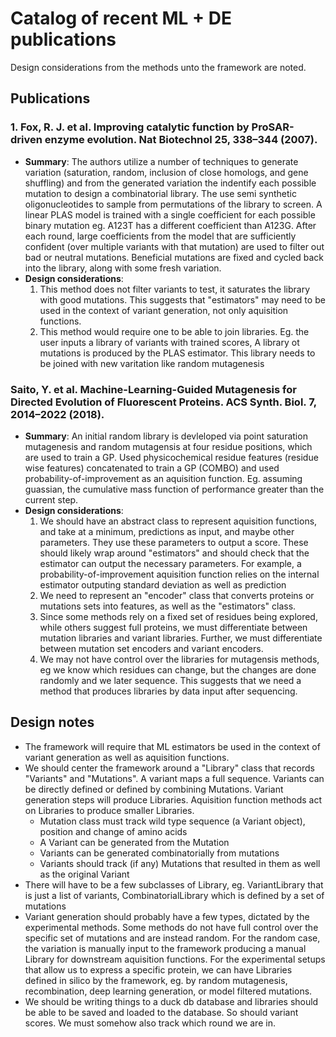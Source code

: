 # Catalog of recent ML + DE publications

Design considerations from the methods unto the framework are noted.

## Publications
### 1. Fox, R. J. et al. Improving catalytic function by ProSAR-driven enzyme evolution. Nat Biotechnol 25, 338–344 (2007).

- __Summary__: The authors utilize a number of techniques to generate variation (saturation, random, inclusion of close homologs, and gene shuffling) and from the generated variation the indentify each possible mutation to design a combinatorial library. The use semi synthetic oligonucleotides to sample from permutations of the library to screen. A linear PLAS model is trained with a single coefficient for each possible binary mutation eg. A123T has a different coefficient than A123G. After each round, large coefficients from the model that are sufficiently confident (over multiple variants with that mutation) are used to filter out bad or neutral mutations. Beneficial mutations are fixed and cycled back into the library, along with some fresh variation.
- __Design considerations__: 
    1. This method does not filter variants to test, it saturates the library with good mutations. This suggests that "estimators" may need to be used in the context of variant generation, not only aquisition functions. 
    2. This method would require one to be able to join libraries. Eg. the user inputs a library of variants with trained scores, A library ot mutations is produced by the PLAS estimator. This library needs to be joined with new varitation like random mutagenesis


### Saito, Y. et al. Machine-Learning-Guided Mutagenesis for Directed Evolution of Fluorescent Proteins. ACS Synth. Biol. 7, 2014–2022 (2018).
- __Summary__: An initial random library is devleloped via point saturation mutagenesis and random mutagensis at four residue positions, which are used to train a GP. Used physicochemical residue features (residue wise features) concatenated to train a GP (COMBO) and used probability-of-improvement as an aquisition function. Eg. assuming guassian, the cumulative mass function of performance greater than the current step.
- __Design considerations__: 
    1. We should have an abstract class to represent aquisition functions, and take at a minimum, predictions as input, and maybe other parameters. They use these parameters to output a score. These should likely wrap around "estimators" and should check that the estimator can output the necessary parameters. For example, a probability-of-improvement aquisition function relies on the internal estimator outputing standard deviation as well as prediction
    2. We need to represent an "encoder" class that converts proteins or mutations sets into features, as well as the "estimators" class.
    3. Since some methods rely on a fixed set of residues being explored, while others suggest full proteins, we must differentiate between mutation libraries and variant libraries. Further, we must differentiate between mutation set encoders and variant encoders.
    4. We may not have control over the libraries for mutagensis methods, eg we know which residues can change, but the changes are done randomly and we later sequence. This suggests that we need a method that produces libraries by data input after sequencing.

### 




## Design notes

- The framework will require that ML estimators be used in the context of variant generation as well as aquisition functions.
- We should center the framework around a "Library" class that records "Variants" and "Mutations". A variant maps a full sequence. Variants can be directly defined or defined by combining Mutations. Variant generation steps will produce Libraries. Aquisition function methods act on Libraries to produce smaller Libraries.
    - Mutation class must track wild type sequence (a Variant object), position and change of amino acids
    - A Variant can be generated from the Mutation
    - Variants can be generated combinatorially from mutations
    - Variants should track (if any) Mutations that resulted in them as well as the original Variant
- There will have to be a few subclasses of Library, eg. VariantLibrary that is just a list of variants, CombinatorialLibrary which is defined by a set of mutations
- Variant generation should probably have a few types, dictated by the experimental methods. Some methods do not have full control over the specific set of mutations and are instead random. For the random case, the variation is manually input to the framework producing a manual Library for downstream aquisition functions. For the experimental setups that allow us to express a specific protein, we can have Libraries defined in silico by the framework, eg. by random mutagenesis, recombination, deep learning generation, or model filtered mutations.
- We should be writing things to a duck db database and libraries should be able to be saved and loaded to the database. So should variant scores. We must somehow also track which round we are in.
